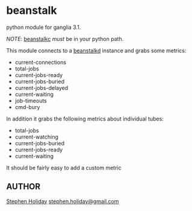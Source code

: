 beanstalk
===============

python module for ganglia 3.1. 

*NOTE*: [beanstalkc](https://github.com/earl/beanstalkc/) *must* be in your python path.

This module connects to a [beanstalkd](http://kr.github.com/beanstalkd/) instance and grabs some metrics:

 * current-connections
 * total-jobs
 * current-jobs-ready
 * current-jobs-buried
 * current-jobs-delayed
 * current-waiting
 * job-timeouts
 * cmd-bury
 
 In addition it grabs the following metrics about individual tubes:
 
 * total-jobs
 * current-watching
 * current-jobs-buried
 * current-jobs-ready
 * current-waiting
 
 It should be fairly easy to add a custom metric

## AUTHOR

[Stephen Holiday](http://stephenholiday.com) <stephen.holiday@gmail.com>
